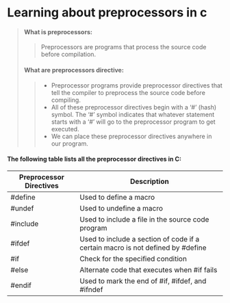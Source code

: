 # Learning about preprocessors in c
> #### What is preprocessors:
> > Preprocessors are programs that process the source code before compilation.
> #### What are preprocessors directive:
> > - Preprocessor programs provide preprocessor directives that tell the compiler to preprocess the source code before compiling.
> > - All of these preprocessor directives begin with a ‘#’ (hash) symbol. The ‘#’ symbol indicates that whatever statement starts with a ‘#’ will go to the preprocessor program to get executed. 
> > - We can place these preprocessor directives anywhere in our program.
 #### The following table lists all the preprocessor directives in C:
 | Preprocessor Directives | Description                                                                    |
 |-------------------------|--------------------------------------------------------------------------------|
 | #define                 | Used to define a macro                                                         |
 | #undef                  | Used to undefine a macro                                                       |
 | #include                | Used to include a file in the source code program                              |
 | #ifdef                  | Used to include a section of code if a certain macro is not defined by #define |
 | #if                     | Check for the specified condition                                              |
 | #else                   | Alternate code that executes when #if fails                                    |
 | #endif                  | Used to mark the end of #if, #ifdef, and #ifndef                               |
 